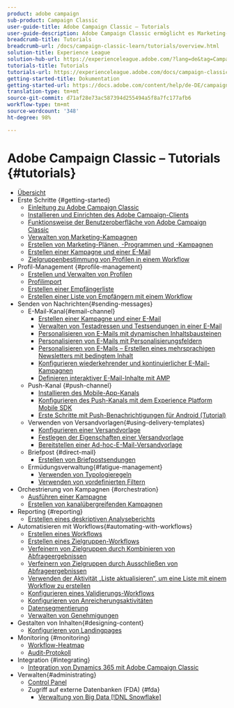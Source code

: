 ```yaml
---
product: adobe campaign
sub-product: Campaign Classic
user-guide-title: Adobe Campaign Classic – Tutorials
user-guide-description: Adobe Campaign Classic ermöglicht es Marketing-Experten, kanalübergreifende Kundenerlebnisse aufzubauen und liefert eine Umgebung für visuelle Kampagnen, Interaktions-Management in Echtzeit und die kanalübergreifende Ausführungen.
breadcrumb-title: Tutorials
breadcrumb-url: /docs/campaign-classic-learn/tutorials/overview.html
solution-title: Experience League
solution-hub-url: https://experienceleague.adobe.com/?lang=de&tag=Campaign+Classic#recommended/solutions/campaign
tutorials-title: Tutorials
tutorials-url: https://experienceleague.adobe.com/docs/campaign-classic-learn/tutorials/overview.html?lang=de
getting-started-title: Dokumentation
getting-started-url: https://docs.adobe.com/content/help/de-DE/campaign-classic/using/getting-started/starting-with-adobe-campaign/about-adobe-campaign-classic.html
translation-type: tm+mt
source-git-commit: d71af28e73ac587394d255494a5f8a7fc177afb6
workflow-type: tm+mt
source-wordcount: '348'
ht-degree: 98%

---
```



# Adobe Campaign Classic – Tutorials {#tutorials}

+ [Übersicht](/help/overview.md)
+ Erste Schritte {#getting-started}
   + [Einleitung zu Adobe Campaign Classic](/help/getting-started/introduction-to-adobe-campaign-classic.md)
   + [Installieren und Einrichten des Adobe Campaign-Clients](/help/getting-started/install-and-setup-the-adobe-campaign-client.md)
   + [Funktionsweise der Benutzeroberfläche von Adobe Campaign Classic](/help/getting-started/exploring-the-adobe-campaign-classic-user-interface.md)
   + [Verwalten von Marketing-Kampagnen](/help/getting-started/managing-marketing-campaigns.md)
   + [Erstellen von Marketing-Plänen, -Programmen und -Kampagnen](/help/getting-started/creating-a-marketing-plan-programs-and-campaigns.md)
   + [Erstellen einer Kampagne und einer E-Mail](https://experienceleague.adobe.com/docs/campaign-classic-learn/tutorials/sending-messages/email-channel/creating-a-campaign-and-an-email.html?lang=de)
   + [Zielgruppenbestimmung von Profilen in einem Workflow](/help/getting-started/targeting-profiles-in-a-workflow.md)
+ Profil-Management {#profile-management}
   + [Erstellen und Verwalten von Profilen](/help/profile-management/create-and-manage-profiles.md)
   + [Profilimport](/help/data-management/importing-profiles.md)   
   + [Erstellen einer Empfängerliste](/help/profile-management/creating-a-list-of-recipients.md)
   + [Erstellen einer Liste von Empfängern mit einem Workflow](/help/profile-management/creating-a-list-of-recipients-with-a-workflow.md)
+ Senden von Nachrichten{#sending-messages}
   + E-Mail-Kanal{#email-channel}
      + [Erstellen einer Kampagne und einer E-Mail](/help/getting-started/creating-a-campaign-and-an-email.md)
      + [Verwalten von Testadressen und Testsendungen in einer E-Mail](/help/sending-messages/managing-seed-and-proofs.md)
      + [Personalisieren von E-Mails mit dynamischen Inhaltsbausteinen](/help/sending-messages/email-channel/personalization-with-dynamic-content-blocks.md)
      + [Personalisieren von E-Mails mit Personalisierungsfeldern](/help/sending-messages/email-channel/personalizing-emails-using-personalization-fields.md)
      + [Personalisieren von E-Mails – Erstellen eines mehrsprachigen Newsletters mit bedingtem Inhalt](/help/sending-messages/email-channel/personalizing-emails-create-a-multi-lingual-newsletter-using-conditional-content.md)
      + [Konfigurieren wiederkehrender und kontinuierlicher E-Mail-Kampagnen](/help/sending-messages/recurring-deliveries.md)
      + [Definieren interaktiver E-Mail-Inhalte mit AMP](/help/sending-messages/email-channel/defining-interactive-email-content-with-amp.md)
   + Push-Kanal {#push-channel}
      + [Installieren des Mobile-App-Kanals](/help/sending-messages/mobile-channel/installing-the-mobile-app-channel.md)
      + [Konfigurieren des Push-Kanals mit dem Experience Platform Mobile SDK](/help/sending-messages/mobile-channel/configure-push-using-aep-mobile-sdk.md)
      + [Erste Schritte mit Push-Benachrichtigungen für Android (Tutorial)](https://experienceleague.adobe.com/docs/campaign-classic-learn/getting-started-with-push-notifications-for-android/introduction.html?lang=de)
   + Verwenden von Versandvorlagen{#using-delivery-templates}
      + [Konfigurieren einer Versandvorlage](/help/sending-messages/using-delivery-templates/configuring-a-delivery-template.md)
      + [Festlegen der Eigenschaften einer Versandvorlage](/help/sending-messages/using-delivery-templates/setting-delivery-template-properties.md)
      + [Bereitstellen einer Ad-hoc-E-Mail-Versandvorlage](/help/sending-messages/using-delivery-templates/deploying-ad-hoc-email-delivery-template.md)
   + Briefpost {#direct-mail}
      + [Erstellen von Briefpostsendungen](/help/sending-messages/direct-mail/creating-direct-mail-deliveries.md)
   + Ermüdungsverwaltung{#fatigue-management}
      + [Verwenden von Typologieregeln](/help/sending-messages/fatigue-management/typology-rules-for-fatigue-management.md)
      + [Verwenden von vordefinierten Filtern](/help/sending-messages/fatigue-management/fatigue-management-using-filters.md)
+ Orchestrierung von Kampagnen {#orchestration}
   + [Ausführen einer Kampagne](/help/orchestrating-campaigns/executing-a-campaign.md)
   + [Erstellen von kanalübergreifenden Kampagnen](/help/orchestrating-campaigns/multi-channel-campaigns.md)
+ Reporting {#reporting}
   + [Erstellen eines deskriptiven Analyseberichts](/help/reporting/generating-a-descriptive-analysis-report.md)
+ Automatisieren mit Workflows{#automating-with-workflows}
   + [Erstellen eines Workflows](/help/automating-with-workflows/creating-a-workflow.md)
   + [Erstellen eines Zielgruppen-Workflows](/help/automating-with-workflows/creating-a-targeting-workflow.md)
   + [Verfeinern von Zielgruppen durch Kombinieren von Abfrageergebnissen](/help/automating-with-workflows/refining-targets-by-combining-query-results.md)
   + [Verfeinern von Zielgruppen durch Ausschließen von Abfrageergebnissen](/help/automating-with-workflows/refining-targets-by-excluding-query-results.md)
   + [Verwenden der Aktivität „Liste aktualisieren“, um eine Liste mit einem Workflow zu erstellen](/help/automating-with-workflows/using-the-update-list-activity.md)
   + [Konfigurieren eines Validierungs-Workflows](/help/automating-with-workflows/validation-flow-configuration.md)
   + [Konfigurieren von Anreicherungsaktivitäten](/help/automating-with-workflows/enrichment-activity.md)
   + [Datensegmentierung](/help/data-management/data-segmentation.md)
   + [Verwalten von Genehmigungen](/help/automating-with-workflows/managing-approvals.md)
+ Gestalten von Inhalten{#designing-content}
   + [Konfigurieren von Landingpages](/help/designing-content/configure-landingpages.md)
+ Monitoring       {#monitoring}
   + [Workflow-Heatmap](/help/monitoring-campaign-classic/workflow-heatmap.md)
   + [Audit-Protokoll](/help/monitoring-campaign-classic/audit-trail.md)
+ Integration {#integrating}
   + [Integration von Dynamics 365 mit Adobe Campaign Classic](/help/integrations/dynamics365-integration.md)
+ Verwalten{#administrating}
   + [Control Panel](https://experienceleague.adobe.com/docs/campaign-classic-learn/control-panel/control-panel-overview.html?lang=de)
   + Zugriff auf externe Datenbanken (FDA) {#fda}
      + [Verwaltung von Big Data [!DNL Snowflake]](/help/administrating/snowflake/big-data-segmentation-on-snowflake.md)